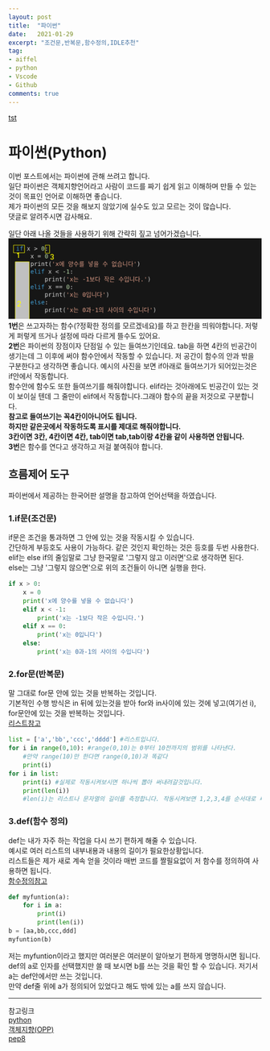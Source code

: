 ```yaml
---
layout: post
title:  "파이썬"
date:   2021-01-29
excerpt: "조건문,반복문,함수정의,IDLE추천"
tag:
- aiffel
- python
- Vscode
- Github
comments: true
---
```

[tst](#파이썬(python))

# 파이썬(Python)
이번 포스트에서는 파이썬에 관해 쓰려고 합니다.  
일단 파이썬은 객체지향언어라고 사람이 코드를 짜기 쉽게 읽고 이해하며 만들 수 있는 것이 목표인 언어로 이해하면 좋습니다.  
제가 파이썬의 모든 것을 해보지 않았기에 실수도 있고 모르는 것이 많습니다.   
댓글로 알려주시면 감사해요.

일단 아래 나올 것들을 사용하기 위해 간략히 짚고 넘어가겠습니다.   
![조건문예시](https://raw.githubusercontent.com/HSC-1/HSC-1.github.io/main/_posts/image/blog.png)  
**1번**은 쓰고자하는 함수(?정확한 정의를 모르겠네요)를 하고 한칸을 띄워야합니다. 저렇게 퍼렇게 뜨거나 설정에 따라 다르게 뜰수도 있어요.  
**2번**은 파이썬의 장점이자 단점일 수 있는 들여쓰기인데요. 
tab을 하면 4칸의 빈공간이 생기는데 그 이후에 써야 함수안에서 작동할 수 있습니다. 저 공간이 함수의 안과 밖을 구분한다고 생각하면 좋습니다. 
예시의 사진을 보면 if아래로 들여쓰기가 되어있는것은 if안에서 작동합니다.  
함수안에 함수도 또한 들여쓰기를 해줘야합니다. elif라는 것아래에도 빈공간이 있는 것이 보이실 텐데 그 줄만이 elif에서 작동합니다.그래야 함수의 끝을 저것으로 구분합니다.  
**참고로 들여쓰기는 꼭4칸이아니어도 됩니다.  
하지만 같은곳에서 작동하도록 표시를 제대로 해줘야합니다.  
3칸이면 3칸, 4칸이면 4칸, tab이면 tab,tab이랑 4칸을 같이 사용하면 안됩니다.**   
**3번**은 함수를 연다고 생각하고 저걸 붙여줘야 합니다.

## 흐름제어 도구
파이썬에서 제공하는 한국어판 설명을 참고하여 언어선택을 하였습니다.  


### 1.if문(조건문)
if문은 조건을 통과하면 그 안에 있는 것을 작동시킬 수 있습니다.   
간단하게 부등호도 사용이 가능하다. 같은 것인지 확인하는 것은 등호를 두번 사용한다.  
elif는 else if의 줄임말로 그냥 한국말로 '그렇지 않고 이러면'으로 생각하면 된다.  
else는 그냥 '그렇지 않으면'으로 위의 조건들이 아니면 실행을 한다.

``` python
if x > 0:
    x = 0
    print('x에 양수를 넣을 수 없습니다')
    elif x < -1:
        print('x는 -1보다 작은 수입니다.')
    elif x == 0:
        print('x는 0입니다')
    else:
        print('x는 0과-1의 사이의 수입니다')
```

### 2.for문(반복문)
말 그대로 for문 안에 있는 것을 반복하는 것입니다.  
기본적인 수행 방식은 in 뒤에 있는것을 받아 for와 in사이에 있는 것에 넣고(여기선 i), for문안에 있는 것을 반복하는 것입니다.  
[리스트참고](https://docs.python.org/ko/3.7/library/stdtypes.html#typesseq)  
``` python
list = ['a','bb','ccc','dddd'] #리스트입니다.
for i in range(0,10): #range(0,10)는 0부터 10전까지의 범위를 나타낸다. 
    #만약 range(10)만 한다면 range(0,10)과 똑같다
    print(i)
for i in list: 
    print(i) #실제로 작동시켜보시면 하나씩 뽑아 써내려갈것입니다.
    print(len(i)) 
    #len(i)는 리스트나 문자열의 길이를 측정합니다. 작동시켜보면 1,2,3,4를 순서대로 써내려갑니다.
```
### 3.def(함수 정의)
def는 내가 자주 하는 작업을 다시 쓰기 편하게 해줄 수 있습니다.  
예시로 여러 리스트의 내부내용과 내용의 길이가 필요한상황입니다.  
리스트들은 제가 새로 계속 얻을 것이라 매번 코드를 짤필요없이 저 함수를 정의하여 사용하면 됩니다.  
[함수정의참고](https://docs.python.org/ko/3.7/tutorial/controlflow.html#defining-functions)
``` python
def myfuntion(a):
    for i in a: 
        print(i)
        print(len(i)) 
b = [aa,bb,ccc,ddd]
myfuntion(b)
```
저는 myfuntion이라고 했지만 여러분은 여러분이 알아보기 편하게 명명하시면 됩니다.  
def의 a로 인자를 선택했지만 쓸 때 보시면 b를 쓰는 것을 확인 할 수 있습니다. 저기서 a는 def안에서만 쓰는 것입니다.  
만약 def줄 위에 a가 정의되어 있었다고 해도 밖에 있는 a를 쓰지 않습니다.   

---
참고링크  
[python](https://docs.python.org/ko/3.7/tutorial/controlflow.html)  
[객체지향(OPP)](http://schoolofweb.net/blog/posts/%ED%8C%8C%EC%9D%B4%EC%8D%AC-oop-part-1-%EA%B0%9D%EC%B2%B4-%EC%A7%80%ED%96%A5-%ED%94%84%EB%A1%9C%EA%B7%B8%EB%9E%98%EB%B0%8Doop%EC%9D%80-%EB%AC%B4%EC%97%87%EC%9D%B8%EA%B0%80-%EC%99%9C-%EC%82%AC%EC%9A%A9%ED%95%98%EB%8A%94%EA%B0%80/)  
[pep8](https://www.python.org/dev/peps/pep-0008/)
